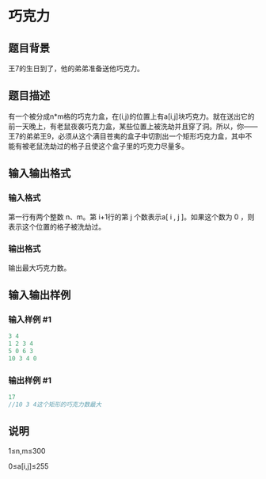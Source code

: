 # 巧克力

## 题目背景

王7的生日到了，他的弟弟准备送他巧克力。

## 题目描述

有一个被分成n\*m格的巧克力盒，在(i,j)的位置上有a[i,j]块巧克力。就在送出它的前一天晚上，有老鼠夜袭巧克力盒，某些位置上被洗劫并且穿了洞。所以，你——王7的弟弟王9，必须从这个满目苍夷的盒子中切割出一个矩形巧克力盒，其中不能有被老鼠洗劫过的格子且使这个盒子里的巧克力尽量多。

## 输入输出格式

### 输入格式

第一行有两个整数 n、m。第 i+1行的第 j 个数表示a[ i , j ]。如果这个数为 0 ，则表示这个位置的格子被洗劫过。

### 输出格式

输出最大巧克力数。

## 输入输出样例

### 输入样例 #1

```cpp
3 4
1 2 3 4
5 0 6 3
10 3 4 0
```


### 输出样例 #1

```cpp
17
//10 3 4这个矩形的巧克力数最大
```


## 说明

1≤n,m≤300

0≤a[i,j]≤255

